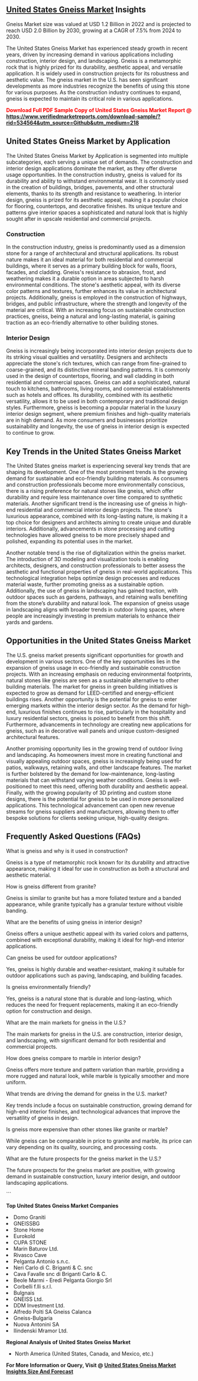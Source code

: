 <h2><a href="https://www.verifiedmarketreports.com/download-sample/?rid=534564&amp;utm_source=Github&amp;utm_medium=218" target="_blank">United States Gneiss Market</a> Insights</h2><p>Gneiss Market size was valued at USD 1.2 Billion in 2022 and is projected to reach USD 2.0 Billion by 2030, growing at a CAGR of 7.5% from 2024 to 2030.</p><p> <p>The United States Gneiss Market has experienced steady growth in recent years, driven by increasing demand in various applications including construction, interior design, and landscaping. Gneiss is a metamorphic rock that is highly prized for its durability, aesthetic appeal, and versatile application. It is widely used in construction projects for its robustness and aesthetic value. The gneiss market in the U.S. has seen significant developments as more industries recognize the benefits of using this stone for various purposes. As the construction industry continues to expand, gneiss is expected to maintain its critical role in various applications. <strong><p><span class=""><span style="color: #ff0000;"><strong>Download Full PDF Sample Copy of United States Gneiss Market Report</strong> @ </span><a href="https://www.verifiedmarketreports.com/download-sample/?rid=534564&amp;utm_source=Github&amp;utm_medium=218" target="_blank">https://www.verifiedmarketreports.com/download-sample/?rid=534564&amp;utm_source=Github&amp;utm_medium=218</a></span></p></strong></p> <h2>United States Gneiss Market by Application</h2> <p>The United States Gneiss Market by Application is segmented into multiple subcategories, each serving a unique set of demands. The construction and interior design applications dominate the market, as they offer diverse usage opportunities. In the construction industry, gneiss is valued for its durability and ability to withstand environmental wear. It is commonly used in the creation of buildings, bridges, pavements, and other structural elements, thanks to its strength and resistance to weathering. In interior design, gneiss is prized for its aesthetic appeal, making it a popular choice for flooring, countertops, and decorative finishes. Its unique texture and patterns give interior spaces a sophisticated and natural look that is highly sought after in upscale residential and commercial projects.</p> <h3>Construction</h3> <p>In the construction industry, gneiss is predominantly used as a dimension stone for a range of architectural and structural applications. Its robust nature makes it an ideal material for both residential and commercial buildings, where it serves as a primary building block for walls, floors, facades, and cladding. Gneiss's resistance to abrasion, frost, and weathering makes it a durable option in areas subjected to harsh environmental conditions. The stone's aesthetic appeal, with its diverse color patterns and textures, further enhances its value in architectural projects. Additionally, gneiss is employed in the construction of highways, bridges, and public infrastructure, where the strength and longevity of the material are critical. With an increasing focus on sustainable construction practices, gneiss, being a natural and long-lasting material, is gaining traction as an eco-friendly alternative to other building stones.</p> <h3>Interior Design</h3> <p>Gneiss is increasingly being incorporated into interior design projects due to its striking visual qualities and versatility. Designers and architects appreciate the stone's rich textures, which can range from fine-grained to coarse-grained, and its distinctive mineral banding patterns. It is commonly used in the design of countertops, flooring, and wall cladding in both residential and commercial spaces. Gneiss can add a sophisticated, natural touch to kitchens, bathrooms, living rooms, and commercial establishments such as hotels and offices. Its durability, combined with its aesthetic versatility, allows it to be used in both contemporary and traditional design styles. Furthermore, gneiss is becoming a popular material in the luxury interior design segment, where premium finishes and high-quality materials are in high demand. As more consumers and businesses prioritize sustainability and longevity, the use of gneiss in interior design is expected to continue to grow.</p> <h2>Key Trends in the United States Gneiss Market</h2> <p>The United States gneiss market is experiencing several key trends that are shaping its development. One of the most prominent trends is the growing demand for sustainable and eco-friendly building materials. As consumers and construction professionals become more environmentally conscious, there is a rising preference for natural stones like gneiss, which offer durability and require less maintenance over time compared to synthetic materials. Another significant trend is the increasing use of gneiss in high-end residential and commercial interior design projects. The stone's luxurious appearance, combined with its long-lasting nature, is making it a top choice for designers and architects aiming to create unique and durable interiors. Additionally, advancements in stone processing and cutting technologies have allowed gneiss to be more precisely shaped and polished, expanding its potential uses in the market.</p> <p>Another notable trend is the rise of digitalization within the gneiss market. The introduction of 3D modeling and visualization tools is enabling architects, designers, and construction professionals to better assess the aesthetic and functional properties of gneiss in real-world applications. This technological integration helps optimize design processes and reduces material waste, further promoting gneiss as a sustainable option. Additionally, the use of gneiss in landscaping has gained traction, with outdoor spaces such as gardens, pathways, and retaining walls benefiting from the stone’s durability and natural look. The expansion of gneiss usage in landscaping aligns with broader trends in outdoor living spaces, where people are increasingly investing in premium materials to enhance their yards and gardens.</p> <h2>Opportunities in the United States Gneiss Market</h2> <p>The U.S. gneiss market presents significant opportunities for growth and development in various sectors. One of the key opportunities lies in the expansion of gneiss usage in eco-friendly and sustainable construction projects. With an increasing emphasis on reducing environmental footprints, natural stones like gneiss are seen as a sustainable alternative to other building materials. The market for gneiss in green building initiatives is expected to grow as demand for LEED-certified and energy-efficient buildings rises. Another opportunity is the potential for gneiss to enter emerging markets within the interior design sector. As the demand for high-end, luxurious finishes continues to rise, particularly in the hospitality and luxury residential sectors, gneiss is poised to benefit from this shift. Furthermore, advancements in technology are creating new applications for gneiss, such as in decorative wall panels and unique custom-designed architectural features.</p> <p>Another promising opportunity lies in the growing trend of outdoor living and landscaping. As homeowners invest more in creating functional and visually appealing outdoor spaces, gneiss is increasingly being used for patios, walkways, retaining walls, and other landscape features. The market is further bolstered by the demand for low-maintenance, long-lasting materials that can withstand varying weather conditions. Gneiss is well-positioned to meet this need, offering both durability and aesthetic appeal. Finally, with the growing popularity of 3D printing and custom stone designs, there is the potential for gneiss to be used in more personalized applications. This technological advancement can open new revenue streams for gneiss suppliers and manufacturers, allowing them to offer bespoke solutions for clients seeking unique, high-quality designs.</p> <h2>Frequently Asked Questions (FAQs)</h2> <p>What is gneiss and why is it used in construction?</p> <p>Gneiss is a type of metamorphic rock known for its durability and attractive appearance, making it ideal for use in construction as both a structural and aesthetic material.</p> <p>How is gneiss different from granite?</p> <p>Gneiss is similar to granite but has a more foliated texture and a banded appearance, while granite typically has a granular texture without visible banding.</p> <p>What are the benefits of using gneiss in interior design?</p> <p>Gneiss offers a unique aesthetic appeal with its varied colors and patterns, combined with exceptional durability, making it ideal for high-end interior applications.</p> <p>Can gneiss be used for outdoor applications?</p> <p>Yes, gneiss is highly durable and weather-resistant, making it suitable for outdoor applications such as paving, landscaping, and building facades.</p> <p>Is gneiss environmentally friendly?</p> <p>Yes, gneiss is a natural stone that is durable and long-lasting, which reduces the need for frequent replacements, making it an eco-friendly option for construction and design.</p> <p>What are the main markets for gneiss in the U.S.?</p> <p>The main markets for gneiss in the U.S. are construction, interior design, and landscaping, with significant demand for both residential and commercial projects.</p> <p>How does gneiss compare to marble in interior design?</p> <p>Gneiss offers more texture and pattern variation than marble, providing a more rugged and natural look, while marble is typically smoother and more uniform.</p> <p>What trends are driving the demand for gneiss in the U.S. market?</p> <p>Key trends include a focus on sustainable construction, growing demand for high-end interior finishes, and technological advances that improve the versatility of gneiss in design.</p> <p>Is gneiss more expensive than other stones like granite or marble?</p> <p>While gneiss can be comparable in price to granite and marble, its price can vary depending on its quality, sourcing, and processing costs.</p> <p>What are the future prospects for the gneiss market in the U.S.?</p> <p>The future prospects for the gneiss market are positive, with growing demand in sustainable construction, luxury interior design, and outdoor landscaping applications.</p> ```</p><p><strong>Top United States Gneiss Market Companies</strong></p><div data-test-id=""><p><li>Domo Graniti</li><li> GNEISSBG</li><li> Stone Home</li><li> Eurokold</li><li> CUPA STONE</li><li> Marin Baturov Ltd.</li><li> Rivasco Cave</li><li> Pelganta Antonio s.n.c.</li><li> Neri Carlo di C. Briganti & C. snc</li><li> Cava Favalle snc di Briganti Carlo & C.</li><li> Beole Marmi - Eredi Pelganta Giorgio Srl</li><li> Corbelli f.lli s.r.l.</li><li> Bulgnais</li><li> GNEISS Ltd.</li><li> DDM Investment Ltd.</li><li> Alfredo Polti SA Gneiss Calanca</li><li> Gneiss-Bulgaria</li><li> Nuova Antonini SA</li><li> Ilindenski Mramor Ltd.</li></p><div><strong>Regional Analysis of&nbsp;United States Gneiss Market</strong></div><ul><li dir="ltr"><p dir="ltr">North America&nbsp;(United States, Canada, and Mexico, etc.)</p></li></ul><p><strong>For More Information or Query, Visit @&nbsp;</strong><strong><a href="https://www.verifiedmarketreports.com/product/gneiss-market/?utm_source=Github&amp;utm_medium=218" target="_blank">United States Gneiss Market Insights Size And Forecast</a></strong></p></div>
